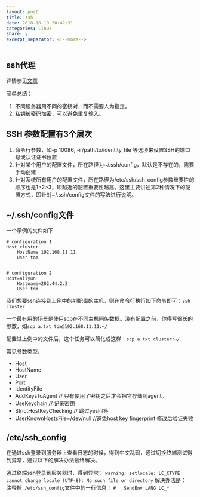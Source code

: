 ```yaml
---
layout: post
title: ssh
date: 2018-10-19 20:42:31
categories: Linux
share: y
excerpt_separator: <!--more-->
---
```




<!--more-->

## ssh代理
详情参见[文章](!http://www.zsythink.net/archives/2407)

简单总结：

1. 不同服务器用不同的密钥对，而不需要人为指定。
2. 私钥被密码加密，可以避免重复输入。

## SSH 参数配置有3个层次

1. 命令行参数，如-p 10086, -i /path/to/identity_file 等选项来设置SSH的端口号或认证证书位置
2. 针对某个用户的配置文件，所在路径为~/.ssh/config，默认是不存在的，需要手动创建
3. 针对系统所有用户的配置文件，所在路径为/etc/ssh/ssh_config参数重要性的顺序也是1>2>3，即越近的配置重要性越高。这里主要讲述第2种情况下的配置方式，即针对~/.ssh/config文件的写法进行说明。

## ~/.ssh/config文件

一个示例的文件如下：

```
# configuration 1
Host cluster
	HostName 192.168.11.11
	User tom


# configuration 2
Host=aliyun
	Hostname=202.44.2.2
	User tom
```

我们想要ssh连接到上例中的#1配置的主机，则在命令行执行如下命令即可：`ssh cluster`

一个最有用的场景是使用scp在不同主机间传数据。没有配置之前，你得写很长的参数，如`scp a.txt tom@192.168.11.11:~/`

配置过上例中的文件后，这个任务可以简化成这样：`scp a.txt cluster:~/`

常见参数类型:

- Host
- HostName
- User
- Port
- IdentityFile
- AddKeysToAgent   // 只有使用了密钥之后才会把它存储到agent。
- UseKeychain      // 记录密钥
- StrictHostKeyChecking  // 跳过yes回答
- UserKnownHostsFile=/dev/null  //避免host key fingerprint 修改后验证失败

## /etc/ssh_config

在通过ssh登录到服务器上查看日志的时候，得到中文乱码，通过切换终端测试得到异常，通过以下的解决办法最终解决。

通过终端ssh登录到服务器时，得到异常：
`warning: setlocale: LC_CTYPE: cannot change locale (UTF-8): No such file or directory`
解决办法是：  
注释掉` /etc/ssh_config`文件中的一行信息：
`#   SendEnv LANG LC_*`  